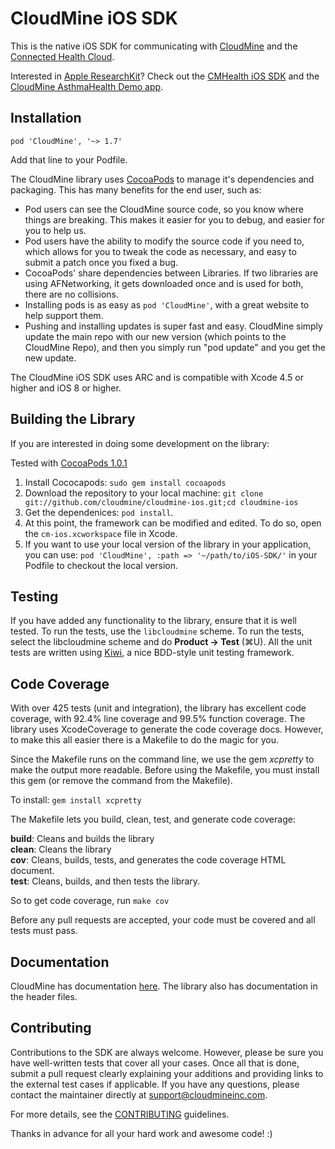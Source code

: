 CloudMine iOS SDK
=================

This is the native iOS SDK for communicating with [CloudMine](http://cloudmineinc.com/) and the [Connected Health Cloud](http://cloudmineinc.com/platform/developer-tools/).

Interested in [Apple ResearchKit](http://researchkit.org/)?  Check out the [CMHealth iOS SDK](https://cloudmine.io/docs/#/ios#cmhealth-and-researchkit) and the [CloudMine AsthmaHealth Demo app](https://github.com/cloudmine/AsthmaHealth/).

Installation
------------

`pod 'CloudMine', '~> 1.7'`

Add that line to your Podfile.

The CloudMine library uses [CocoaPods](http://cocoapods.org/) to manage it's dependencies and packaging. This has many benefits for the end user, such as:

* Pod users can see the CloudMine source code, so you know where things are breaking. This makes it easier for you to debug, and easier for you to help us.
* Pod users have the ability to modify the source code if you need to, which allows for you to tweak the code as necessary, and easy to submit a patch once you fixed a bug.
* CocoaPods' share dependencies between Libraries. If two libraries are using AFNetworking, it gets downloaded once and is used for both, there are no collisions.
* Installing pods is as easy as `pod 'CloudMine'`, with a great website to help support them.
* Pushing and installing updates is super fast and easy. CloudMine simply update the main repo with our new version (which points to the CloudMine Repo), and then you simply run "pod update" and you get the new update.

The CloudMine iOS SDK uses ARC and is compatible with Xcode 4.5 or higher and iOS 8 or higher.

Building the Library
--------------------
If you are interested in doing some development on the library:

Tested with [CocoaPods 1.0.1](https://github.com/CocoaPods/CocoaPods/releases/tag/1.0.1)

1. Install Cococapods: `sudo gem install cocoapods`
1. Download the repository to your local machine: `git clone git://github.com/cloudmine/cloudmine-ios.git;cd cloudmine-ios`
2. Get the dependenices: `pod install`.
3. At this point, the framework can be modified and edited. To do so, open the `cm-ios.xcworkspace` file in Xcode.
4. If you want to use your local version of the library in your application, you can use: `pod 'CloudMine', :path => '~/path/to/iOS-SDK/'` in your Podfile to checkout the local version.

Testing
-------
If you have added any functionality to the library, ensure that it is well tested. To run the tests, use the `libcloudmine` scheme. To run the tests, select the libcloudmine scheme and do **Product -> Test** (⌘U). All the unit tests are written using [Kiwi](https://github.com/allending/Kiwi/wiki), a nice BDD-style unit testing framework.

Code Coverage
-------------
With over 425 tests (unit and integration), the library has excellent code coverage, with 92.4% line coverage and 99.5% function coverage. The library uses XcodeCoverage to generate the code coverage docs. However, to make this all easier there is a Makefile to do the magic for you.

Since the Makefile runs on the command line, we use the gem *xcpretty* to make the output more readable. Before using the Makefile, you must install this gem (or remove the command from the Makefile).

To install: `gem install xcpretty`

The Makefile lets you build, clean, test, and generate code coverage:

**build**: Cleans and builds the library  
**clean**: Cleans the library  
**cov**: Cleans, builds, tests, and generates the code coverage HTML document.  
**test**: Cleans, builds, and then tests the library.  

So to get code coverage, run `make cov`

Before any pull requests are accepted, your code must be covered and all tests must pass.

Documentation
-------------
CloudMine has documentation [here](https://cloudmine.io/docs/#/ios). The library also has documentation in the header files.

Contributing
------------
Contributions to the SDK are always welcome. However, please be sure you have well-written tests that cover all your cases. Once all that is done, submit a pull request clearly explaining your additions and providing links to the external test cases if applicable. If you have any questions, please contact the maintainer directly at support@cloudmineinc.com.

For more details, see the [CONTRIBUTING](CONTRIBUTING.md) guidelines.

Thanks in advance for all your hard work and awesome code! :)
